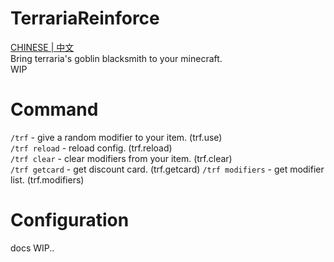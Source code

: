 # TerrariaReinforce
[CHINESE | 中文](https://github.com/illusMC/TerrariaReinforce/blob/master/README_ZH.md)  
Bring terraria's goblin blacksmith to your minecraft.  
WIP

# Command
`/trf` - give a random modifier to your item. (trf.use)  
`/trf reload` - reload config. (trf.reload)  
`/trf clear` - clear modifiers from your item. (trf.clear)    
`/trf getcard` - get discount card. (trf.getcard)
`/trf modifiers` - get modifier list. (trf.modifiers)

# Configuration
docs WIP..